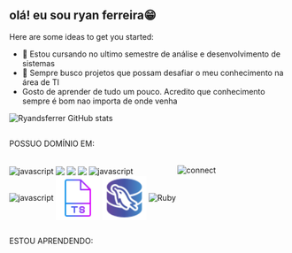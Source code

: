 ## olá! eu sou ryan ferreira😁


Here are some ideas to get you started:
- 🌱 Estou cursando no ultimo semestre de análise e desenvolvimento de sistemas
- 👯 Sempre busco projetos que possam desafiar o meu conhecimento na área de TI
- Gosto de aprender de tudo um pouco. Acredito que conhecimento sempre é bom nao importa de onde venha

![Ryandsferrer GitHub stats](https://github-readme-stats.vercel.app/api?username=Ryandsferrer&show_icons=true&theme=tokyonight)
##
POSSUO DOMÍNIO EM:
<div style='display:inline_block'>
   <br>

   <img align='center' alt='javascript' src='https://img.icons8.com/?size=100&id=ouWtcsgDBiwO&format=png&color=000000' width='80'/>

   <img align='center' src='https://img.icons8.com/?size=100&id=5cVdiiKKi0vX&format=png&color=000000' width='80'/>

   <img align='center' src='https://img.icons8.com/?size=100&id=CMVEhOBzk3Zp&format=png&color=000000' width='80'/>

   <img align='center' src='https://img.icons8.com/?size=100&id=JybIpZjjXT0F&format=png&color=000000' width='80'/>
   
   <img align='right' alt='connect' src='https://media2.giphy.com/media/v1.Y2lkPTc5MGI3NjExd2xyM3V2NnI2dW1wbDByMWlramp1cWdkaG90c2Z0dDE2cnpyczA1cSZlcD12MV9pbnRlcm5hbF9naWZfYnlfaWQmY3Q9Zw/lQDdDwdZpfYRn1MsJy/giphy.gif' width='200' height='200'/>

   <img align='center' alt='javascript' src='https://img.icons8.com/?size=100&id=t4YbEbA834uH&format=png&color=000000' width='80'/>

   <img align='center' alt='javascript' src='https://img.icons8.com/nolan/64/tailwind_css.png' width='80'/>

   <img align='center' alt='javascript' src='https://github.com/Ryanferre/DogsImg/blob/main/typescript(1).png?raw=true' width='80'/>

   <img align='center' alt='Mysql' src='https://github.com/Ryanferre/DogsImg/blob/main/banco-de-dados-mysql(1).png?raw=true' width='80'/>

   <img align='center' alt='Ruby' src='https://img.icons8.com/nolan/64/ruby-programming-language.png' width='80'/>
</div>

##
ESTOU APRENDENDO:
<div style='display:inline_block'><br>

  
   
</div>
